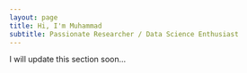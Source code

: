 ```yaml
---
layout: page
title: Hi, I'm Muhammad
subtitle: Passionate Researcher / Data Science Enthusiast
---
```


I will update this section soon...


